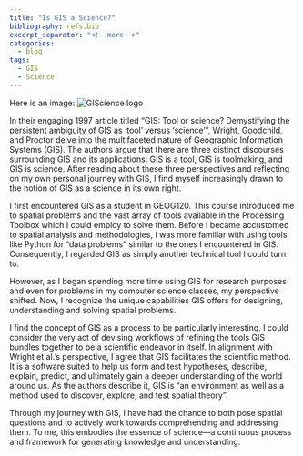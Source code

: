 ```yaml
---
title: "Is GIS a Science?"
bibliography: refs.bib
excerpt_separator: "<!--more-->"
categories:
  - blog
tags:
  - GIS
  - Science
---
```


Here is an image: ![GIScience logo](/Users/madeleinegallop/Documents/fall2023/OpenGIS/open-gis-git/Untitled/assets/images/GIScience.jpg)

In their engaging 1997 article titled “GIS: Tool or science? Demystifying the persistent ambiguity of GIS as ‘tool’ versus ‘science’”, Wright, Goodchild, and Proctor delve into the multifaceted nature of Geographic Information Systems (GIS). The authors argue that there are three distinct discourses surrounding GIS and its applications: GIS is a tool, GIS is toolmaking, and GIS is science. After reading about these three perspectives and reflecting on my own personal journey with GIS, I find myself increasingly drawn to the notion of GIS as a science in its own right. 

I first encountered GIS as a student in GEOG120. This course introduced me to spatial problems and the vast array of tools available in the Processing Toolbox which I could employ to solve them. Before I became accustomed to spatial analysis and methodologies, I was more familiar with using tools like Python for “data problems” similar to the ones I encountered in GIS. Consequently, I regarded GIS as simply another technical tool I could turn to. 

However, as I began spending more time using GIS for research purposes and even for problems in my computer science classes, my perspective shifted. Now, I recognize the unique capabilities GIS offers for designing, understanding and solving spatial problems. 

I find the concept of GIS as a process to be particularly interesting. I could consider the very act of devising workflows of refining the tools GIS bundles together to be a scientific endeavor in itself. In alignment with Wright et al.’s perspective, I agree that GIS facilitates the scientific method. It is a software suited to help us form and test hypotheses, describe, explain, predict, and ultimately gain a deeper understanding of the world around us. As the authors describe it, GIS is “an environment as well as a method used to discover, explore, and test spatial theory”. 

Through my journey with GIS, I have had the chance to both pose spatial questions and to actively work towards comprehending and addressing them. To me, this embodies the essence of science—a continuous process and framework for generating knowledge and understanding.  




